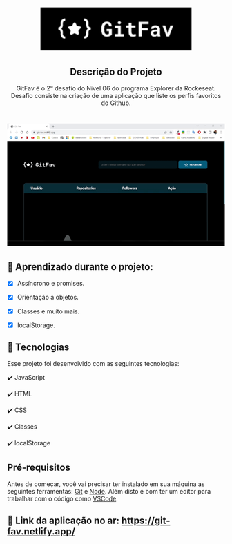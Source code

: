 <h1 align="center">
  <img src="./assets/git-fav-logo.png" height="100px" alt="Git Fav"/>
</h1>

<h2 align="center" >Descrição do Projeto</h2>
<p align="center">
 GitFav é o 2° desafio do Nivel 06 do programa Explorer da Rockeseat. Desafio consiste na criação de uma aplicação que liste os perfis favoritos do Github.
</p>

<h1 align="center"> 
  <img alt="logo" title="#logo" src="./assets/git-fav.gif" />
</h1> 

## 🔎 Aprendizado durante o projeto:

- [x] Assíncrono e promises.
- [x] Orientação a objetos.
- [x] Classes e muito mais.
- [x] localStorage.


## :rocket: Tecnologias 

Esse projeto foi desenvolvido com as seguintes tecnologias:

✔️ JavaScript

✔️ HTML

✔️ CSS

✔️ Classes

✔️ localStorage


<h2>Pré-requisitos</h2>

Antes de começar, você vai precisar ter instalado em sua máquina as seguintes ferramentas:
[Git](https://git-scm.com) e [Node](https://nodejs.org/pt-br/).
Além disto é bom ter um editor para trabalhar com o código como [VSCode](https://code.visualstudio.com/).

## 🔗 Link da aplicação no ar: https://git-fav.netlify.app/
